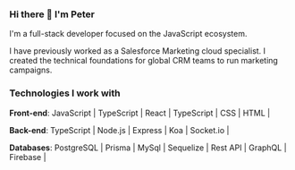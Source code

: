 ### Hi there 👋 I'm Peter

I'm a full-stack developer focused on the JavaScript ecosystem.

I have previously worked as a Salesforce Marketing cloud specialist. I created the technical foundations for global CRM teams to run marketing campaigns.

### Technologies I work with
**Front-end**: JavaScript | TypeScript | React | TypeScript | CSS | HTML |

**Back-end**: TypeScript | Node.js | Express | Koa | Socket.io |

**Databases**: PostgreSQL | Prisma | MySql | Sequelize | Rest API | GraphQL | Firebase |
